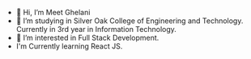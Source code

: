 - 👋 Hi, I’m Meet Ghelani
- 🌱 I’m studying in Silver Oak College of Engineering and Technology. Currently in 3rd year in Information Technology.
- 👀 I’m interested in Full Stack Development.
- I'm Currently learning React JS. 
<!---
meet2960/meet2960 is a ✨ special ✨ repository because its `README.md` (this file) appears on your GitHub profile.
You can click the Preview link to take a look at your changes.
--->

